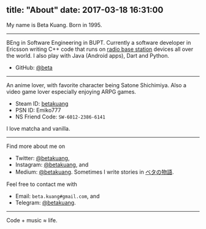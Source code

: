 title: "About"
date:  2017-03-18 16:31:00
---

My name is Beta Kuang. Born in 1995.

- - -

BEng in Software Engineering in BUPT. Currently a software developer in Ericsson writing C++ code that runs on [radio base station](https://en.wikipedia.org/wiki/Radio_Base_Station) devices all over the world. I also play with Java (Android apps), Dart and Python.

 - GitHub: [@beta](https://github.com/beta)

- - -

An anime lover, with favorite character being Satone Shichimiya. Also a video game lover especially enjoying ARPG games.

 - Steam ID: [betakuang](https://steamcommunity.com/id/betakuang)
 - PSN ID: Emiko777
 - NS Friend Code: `SW-6012-2386-6141`

I love matcha and vanilla.

- - -

Find more about me on

 - Twitter: [@betakuang](https://twitter.com/betakuang),
 - Instagram: [@betakuang](https://instagram.com/betakuang), and
 - Medium: [@betakuang](https://medium.com/@betakuang). Sometimes I write stories in [ベタの物語](https://medium.com/%E3%83%99%E3%82%BF%E3%81%AE%E7%89%A9%E8%AA%9E).

Feel free to contact me with

 - Email: `beta.kuang#gmail.com`, and
 - Telegram: [@betakuang](https://t.me/betakuang).

- - -

Code + music ≈ life.
